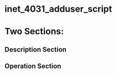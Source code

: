 # inet_4031_adduser_script

<h1>Two Sections:</h1>



<h2>Description Section</h2>




<h2>Operation Section</h2>

